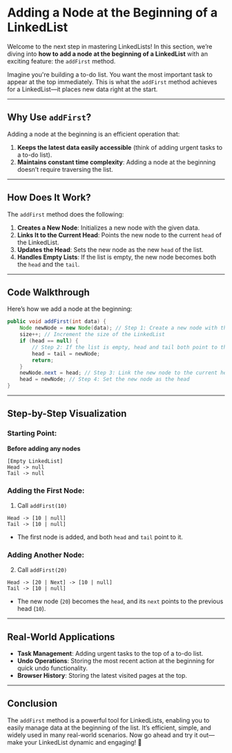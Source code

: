 # Adding a Node at the Beginning of a LinkedList

Welcome to the next step in mastering LinkedLists! In this section, we’re diving into **how to add a node at the beginning of a LinkedList** with an exciting feature: the `addFirst` method.

Imagine you're building a to-do list. You want the most important task to appear at the top immediately. This is what the `addFirst` method achieves for a LinkedList—it places new data right at the start.

---

## **Why Use `addFirst`?**
Adding a node at the beginning is an efficient operation that:
1. **Keeps the latest data easily accessible** (think of adding urgent tasks to a to-do list).
2. **Maintains constant time complexity**: Adding a node at the beginning doesn’t require traversing the list.

---

## **How Does It Work?**

The `addFirst` method does the following:
1. **Creates a New Node**: Initializes a new node with the given data.
2. **Links It to the Current Head**: Points the new node to the current `head` of the LinkedList.
3. **Updates the Head**: Sets the new node as the new `head` of the list.
4. **Handles Empty Lists**: If the list is empty, the new node becomes both the `head` and the `tail`.

---

## **Code Walkthrough**

Here’s how we add a node at the beginning:

```java
public void addFirst(int data) {
    Node newNode = new Node(data); // Step 1: Create a new node with the given data
    size++; // Increment the size of the LinkedList
    if (head == null) {
        // Step 2: If the list is empty, head and tail both point to the new node
        head = tail = newNode;
        return;
    }
    newNode.next = head; // Step 3: Link the new node to the current head
    head = newNode; // Step 4: Set the new node as the head
}
```

---

## **Step-by-Step Visualization**

### Starting Point:
**Before adding any nodes**  
```
[Empty LinkedList]
Head -> null
Tail -> null
```

### Adding the First Node:
1. Call `addFirst(10)`  
```
Head -> [10 | null]
Tail -> [10 | null]
```
- The first node is added, and both `head` and `tail` point to it.

### Adding Another Node:
2. Call `addFirst(20)`  
```
Head -> [20 | Next] -> [10 | null]
Tail -> [10 | null]
```
- The new node (`20`) becomes the `head`, and its `next` points to the previous head (`10`).

---




## **Real-World Applications**

- **Task Management**: Adding urgent tasks to the top of a to-do list.
- **Undo Operations**: Storing the most recent action at the beginning for quick undo functionality.
- **Browser History**: Storing the latest visited pages at the top.

---

## **Conclusion**

The `addFirst` method is a powerful tool for LinkedLists, enabling you to easily manage data at the beginning of the list. It’s efficient, simple, and widely used in many real-world scenarios. Now go ahead and try it out—make your LinkedList dynamic and engaging! 🚀